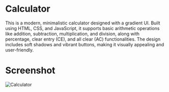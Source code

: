# Calculator

This is a modern, minimalistic calculator designed with a gradient UI. Built using HTML, CSS, and JavaScript, it supports basic arithmetic operations like addition, subtraction, multiplication, and division, along with percentage, clear entry (CE), and all clear (AC) functionalities. The design includes soft shadows and vibrant buttons, making it visually appealing and user-friendly. 

# Screenshot

![Calculator](https://github.com/user-attachments/assets/6392ae64-53ce-4609-856a-a6a7585a56fd)

